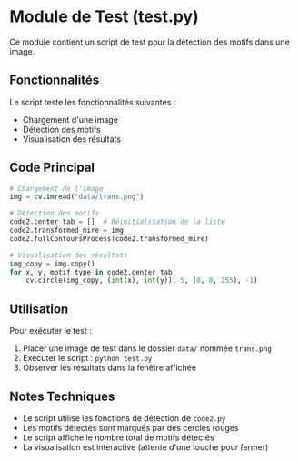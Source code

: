 # Module de Test (test.py)

Ce module contient un script de test pour la détection des motifs dans une image.

## Fonctionnalités

Le script teste les fonctionnalités suivantes :
- Chargement d'une image
- Détection des motifs
- Visualisation des résultats

## Code Principal

```python
# Chargement de l'image
img = cv.imread("data/trans.png")

# Détection des motifs
code2.center_tab = []  # Réinitialisation de la liste
code2.transformed_mire = img
code2.fullContoursProcess(code2.transformed_mire)

# Visualisation des résultats
img_copy = img.copy()
for x, y, motif_type in code2.center_tab:
    cv.circle(img_copy, (int(x), int(y)), 5, (0, 0, 255), -1)
```

## Utilisation

Pour exécuter le test :
1. Placer une image de test dans le dossier `data/` nommée `trans.png`
2. Exécuter le script : `python test.py`
3. Observer les résultats dans la fenêtre affichée

## Notes Techniques

- Le script utilise les fonctions de détection de `code2.py`
- Les motifs détectés sont marqués par des cercles rouges
- Le script affiche le nombre total de motifs détectés
- La visualisation est interactive (attente d'une touche pour fermer) 
